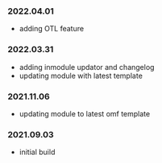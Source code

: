 ### 2022.04.01
- adding OTL feature

### 2022.03.31
- adding inmodule updator and changelog
- updating module with latest template

### 2021.11.06
- updating module to latest omf template

### 2021.09.03
- initial build 